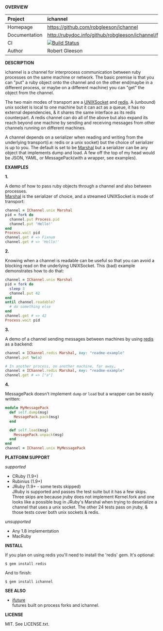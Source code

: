 __OVERVIEW__  

| Project         | ichannel   
|:----------------|:--------------------------------------------------
| Homepage        | https://github.com/robgleeson/ichannel
| Documentation   | http://rubydoc.info/github/robgleeson/ichannel/frames  
| CI              | [![Build Status](https://travis-ci.org/robgleeson/ichannel.png)](https://travis-ci.org/robgleeson/ichannel)
| Author          | Robert Gleeson             


__DESCRIPTION__

ichannel is a channel for interprocess communication between ruby processes on
the same machine or network. The basic premise is that you can "put" a ruby 
object onto the channel and on the other end(maybe in a different process, 
or maybe on a different machine) you can "get" the object from the channel.
 
The two main modes of transport are a [UNIXSocket](http://www.ruby-doc.org/stdlib-2.0/libdoc/socket/rdoc/UNIXSocket.html) 
and [redis](https://redis.io). A (unbound) unix socket is local to one machine but it can 
act as a queue, it has no external dependencies, & it shares the same interface
as its redis counterpart. A redis channel can do all of the above but also expand 
its reach beyond one machine by sending and receiving messages from other 
channels running on different machines. 

A channel depends on a serializer when reading and writing from the underlying 
transport(i.e: redis or a unix socket) but the choice of serializer is up
to you. The default is set to be [Marshal](http://ruby-doc.org/core-2.0/Marshal.html) 
but a serializer can be any object that implements dump and load. A few off the top of
my head would be JSON, YAML, or MessagePack(with a wrapper, see examples).

__EXAMPLES__

__1.__

A demo of how to pass ruby objects through a channel and also between processes.  
[Marshal](http://rubydoc.info/stdlib/core/Marshal) is the serializer of choice, 
and a streamed UNIXSocket is mode of transport:

```ruby
channel = IChannel.unix Marshal
pid = fork do 
  channel.put Process.pid
  channel.put 'Hello!'
end
Process.wait pid
channel.get # => Fixnum
channel.get # => 'Hello!'
```

__2.__

Knowing when a channel is readable can be useful so that you can avoid a
blocking read on the underlying UNIXSocket. This (bad) example demonstrates 
how to do that:

```ruby
channel = IChannel.unix Marshal 
pid = fork do
  sleep 3
  channel.put 42
end
until channel.readable?
  # do something else
end
channel.get # => 42
Process.wait pid
```

__3.__

A demo of a channel sending messages between machines by using
[redis](https://redis.io) as a backend:

```ruby
channel = IChannel.redis Marshal, key: "readme-example"
channel.put %w(a)

# In another process, on another machine, far away…
channel = IChannel.redis Marshal, key: "readme-example"
channel.get # => ["a"]
```

__4.__

MessagePack doesn't implement `dump` or `load` but a wrapper can be easily
written:

```ruby
module MyMessagePack
  def self.dump(msg)
    MessagePack.pack(msg)
  end

  def self.load(msg)
    MessagePack.unpack(msg)
  end
end
channel = IChannel.unix MyMessagePack
```

__PLATFORM SUPPORT__

_supported_

  * CRuby (1.9+)  
  * Rubinius (1.9+)
  * JRuby (1.9+ - some tests skipped)  
    JRuby is supported and passes the test suite but it has a few skips.
    Three skips are because jruby does not implement Kernel.fork and one
    looks like a possible bug in JRuby's Marshal when trying to deserialize 
    a channel that uses a unix socket. The other 24 tests pass on jruby, &
    those tests cover both unix sockets & redis.

_unsupported_

  * Any 1.8 implementation  
  * MacRuby

__INSTALL__

If you plan on using redis you'll need to install the 'redis' gem. It's
optional:

    $ gem install redis

And to finish:

    $ gem install ichannel

__SEE ALSO__
  
  - [ifuture](https://github.com/Havenwood/ifuture)  
    futures built on process forks and ichannel.

__LICENSE__

MIT. See LICENSE.txt.
